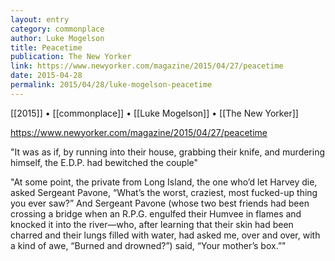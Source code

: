 ```yaml
---
layout: entry
category: commonplace
author: Luke Mogelson
title: Peacetime
publication: The New Yorker
link: https://www.newyorker.com/magazine/2015/04/27/peacetime
date: 2015-04-28
permalink: 2015/04/28/luke-mogelson-peacetime
---
```


[[2015]] • [[commonplace]] • [[Luke Mogelson]] • [[The New Yorker]] 

https://www.newyorker.com/magazine/2015/04/27/peacetime

"It was as if, by running into their house, grabbing their knife, and murdering himself, the E.D.P. had bewitched the couple"

"At some point, the private from Long Island, the one who’d let Harvey die, asked Sergeant Pavone, “What’s the worst, craziest, most fucked-up thing you ever saw?” And Sergeant Pavone (whose two best friends had been crossing a bridge when an R.P.G. engulfed their Humvee in flames and knocked it into the river—who, after learning that their skin had been charred and their lungs filled with water, had asked me, over and over, with a kind of awe, “Burned and drowned?”) said, “Your mother’s box.”"
